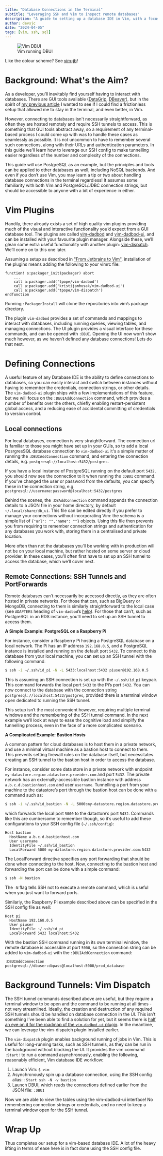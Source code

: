 ```yaml
---
title: "Database Connections in the Terminal"
subtitle: "Leveraging SSH and Vim to inspect remote databases"
description: "A guide to setting up a database IDE in Vim, with a focus on managing SSH tunnels."
author: devsjc
date: "2024-04-05"
tags: [vim, ssh, sql]
---
```


<figure>
  <img src="/images/dbui.png" alt="Vim DBUI" />
  <figcaption>Vim running DBUI</figcaption>
</figure>

Like the colour scheme? See [vim-jb](https://github.com/devsjc/vim-jb)!


Background: What's the Aim?
===========================

As a developer, you’ll inevitably find yourself having to interact with databases. There are
GUI tools available ([DataGrip](https://www.jetbrains.com/datagrip/), [DBeaver](https://dbeaver.io/)),
but in the spirit of [my previous article](https://medium.com/@devsjc/from-jetbrains-to-vim-a-modern-vim-configuration-and-plugin-set-d58472a7d53d)
I wanted to see if I could find a frictionless setup that allowed me to stay in the terminal, and
even better, in Vim.

However, connecting to databases isn't necessarily straightforward, as often they are hosted
remotely and require SSH tunnels to access. This is something that GUI tools abstract away, so a
requirement of any terminal-based process I could come up with was to handle these cases as
seamlessly as possible. It is not uncommon to have to remember several such connections, along
with their URLs and authentication parameters. In this guide we'll learn how to leverage our SSH
config to make tunnelling easier regardless of the number and complexity of the connections.

This guide will use PostgreSQL as an example, but the principles and tools can be applied to other
databases as well, including NoSQL backends. And even if you don’t use Vim, you may learn a tip
or two about handling database connections in the terminal regardless! It assumes some familiarity
with both Vim and PostgreSQL/JDBC connection strings, but should be accessible to anyone with a bit
of experience in either.

Vim Plugins
===========

Handily, there already exists a set of high quality vim plugins providing much of the visual and
interactive functionality you’d expect from a GUI database tool. The plugins are called
[vim-dadbod](https://github.com/tpope/vim-dadbod) and [vim-dadbod-ui](https://github.com/kristijanhusak/vim-dadbod-ui),
and can be installed with your favourite plugin manager. Alongside these, we’ll glean some extra
useful functionality with another plugin: [vim-dispatch](https://github.com/tpope/vim-dispatch).
We’ll come on to this one later.

Assuming a setup as described in ["From Jetbrains to Vim"](https://medium.com/@devsjc/from-jetbrains-to-vim-a-modern-vim-configuration-and-plugin-set-d58472a7d53d),
installation of the plugins means adding the following to your vimrc file:

```vim
function! s:packager_init(packager) abort
    ...
    call a:packager.add('tpope/vim-dadbod')
    call a:packager.add('kristijanhusak/vim-dadbod-ui')
    call a:packager.add('tpope/vim-dispatch')
endfunction
```

Running `:PackagerInstall` will clone the repositories into vim’s package directory.

The plugin `vim-dadbod` provides a set of commands and mappings to interact with databases,
including running queries, viewing tables, and managing connections. The UI plugin provides a
visual interface for these commands, and can be opened with `:DBUI`. Opening the UI now won’t
show much however, as we haven’t defined any database connections! Lets do that next.

Defining Connections
====================
A useful feature of any Database IDE is the ability to define connections to databases, so you can
easily interact and switch between instances without having to remember the credentials,
connection strings, or other details. The `vim-dadbod-ui` plugin ships with a few implementations
of this feature, but we will focus on the `:DBUIAddConnection` command, which provides a number of
benefits over the others, chiefly enabling restart-persistent global access, and a reducing ease of
accidental committing of credentials to version control.

Local connections
-----------------

For local databases, connection is very straightforward. The connection url is familiar to those
you might have set up in your GUIs, so to add a local PosrgresSQL database connection to
`vim-dadbod-ui` it's a simple matter of running the `:DBUIAddConnection` command, and entering the
connection details, e.g. `postgresql://localhost:5432/postgres`.

If you have a local instance of PostgreSQL running on the default port `5432`, you should now see
the connection to it when running the `:DBUI` command. If you’ve changed the user or password
from the defaults, you can specify these in the connection string, e.g.
`postgresql://username:password@localhost:5432/postgres`

Behind the scenes, the `:DBAddConnection` command appends the connection details to a JSON file in
your home directory, by default `~/.local/share/db_ui`. This file can be edited directly if you
prefer to manage your connections without incorporating Vim: the schema is a simple list of
`{"url": "","name": ""}` objects. Using this file then prevents you from requiring to remember
connection strings and authentication for any databases you work with, storing them in a
centralised and private location.

More often than not the databases you’ll be working with in production will not be on your local
machine, but rather hosted on some server or cloud provider. In these cases, you’ll often first
have to set up an SSH tunnel to access the database, which we’ll cover next.

Remote Connections: SSH Tunnels and PortForwards
------------------------------------------------

Remote databases can’t necessarily be accessed directly, as they are often hosted in private
networks. For those that can, such as BigQuery or MongoDB, connecting to them is similarly
straightforward to the local case (see `ADAPTERS` heading of `vim-dadbod`’s [help](https://github.com/tpope/vim-dadbod/blob/master/doc/dadbod.txt)).
For those that can’t, such as PostgreSQL in an RDS instance, you’ll need to set up an SSH
tunnel to access them.

**A Simple Example: PostgreSQL on a Raspberry Pi**

For instance, consider a Raspberry Pi hosting a PostgreSQL database on a local network. The Pi has
an IP address `192.168.0.5`, and a PostgreSQL instance is installed and running on the default port
`5432`. To connect to this database from your local machine, you can set up an SSH tunnel with the
following command:

```bash
$ ssh -i ~/.ssh/id_pi -N -L 5433:localhost:5432 piuser@192.168.0.5
```

This is assuming an SSH connection is set up with the `~/.ssh/id_pi` keypair. This command forwards
the local port `5433` to the Pi’s port `5432`. You can now connect to the database with the
connection string `postgresql://localhost:5433/postgres`, provided there is a terminal window open
dedicated to running the SSH tunnel.

This setup isn’t the most convenient however, requiring multiple terminal windows and the
remembering of the SSH tunnel command. In the next example we’ll look at ways to ease the 
cognitive load and simplify the tunnelling process, even in the face of a more complicated scenario.

**A Complicated Example: Bastion Hosts**

A common pattern for cloud databases is to host them in a private network, and use a minimal
virtual machine as a bastion host to connect to them. This prevents setting firewall rules on the
database itself, but necessitates creating an SSH tunnel to the bastion host in order to access the
database.

For instance, consider some data store in a private network with endpoint
`my-datastore.region.datastore.provider.com` and port `5432`. The private network has an
externally-accessible bastion instance with address `a.b.c.d.bastionhost.com` and user `username`.
Tunnelling a port from your machine to the datastore’s port through the bastion host can be done
with a command such as:

```bash
$ ssh -i ~/.ssh/id_bastion -N -L 5000:my-datastore.region.datastore.provider.com:5432 username@a.b.c.d.bastionhost.com
```

which forwards the local port `5000` to the datastore’s port `5432`. Commands like this are
cumbersome to remember though, so it’s useful to add these configurations to your SSH config file
(`~/.ssh/config`):

```sshconfig
Host bastion
  HostName a.b.c.d.bastionhost.com
  User username
  IdentityFile ~/.ssh/id_bastion
  LocalForward 5000 my-datastore.region.datastore.provider.com:5432
```

The LocalForward directive specifies any port forwarding that should be done when connecting to the
host. Now, connecting to the bastion host and forwarding the port can be done with a simple command:

```bash
$ ssh -N bastion
```

The `-N` flag tells SSH not to execute a remote command, which is useful when you just want to
forward ports.

Similarly, the Raspberry Pi example described above can be specified in the SSH config file as well:

```sshconfig
Host pi
  HostName 192.168.0.5
  User piuser
  IdentityFile ~/.ssh/id_pi
  LocalForward 5433 localhost:5432
```

With the bastion SSH command running in its own terminal window, the remote database is accessible
at port `5000`, so the connection string can be added to `vim-dadbod-ui` with the
`:DBUIAddConnection` command:

```vim
:DBUIAddConnection postgresql://dbuser:dbpass@localhost:5000/prod_database
```


Background Tunnels: Vim Dispatch
================================

The SSH tunnel commands described above are useful, but they require a terminal window to be open
and the command to be running at all times - not very streamlined. Ideally, the creation and
destruction of any required SSH tunnels should be handled on database connection in the UI. This
isn’t something I’ve been able to find a solution for yet, but it seems there is
[half an eye on it for the roadmap of the `vim-dadbod-ui` plugin](https://github.com/kristijanhusak/vim-dadbod-ui/issues/202).
In the meantime, we can leverage the vim-dispatch plugin installed earlier.

The `vim-dispatch` plugin enables background running of jobs in Vim. This is useful for
long-running tasks, such as SSH tunnels, as they can be run in the background without blocking the
UI. It provides the vim command `:Start!` to run a command asynchronously, enabling the following,
reasonably efficient, Vim database IDE workflow:

1. Launch Vim: `$ vim`
2. Asynchronously spin up a database connection, using the SSH config alias: `:Start ssh -N -v bastion`
3. Launch DBUI, which reads the connections defined earlier from the JSON file: `:DBUI`

Now we are able to view the tables using the vim-dadbod-ui interface! No remembering connection
strings or credentials, and no need to keep a terminal window open for the SSH tunnel.

Wrap Up
=======

Thus completes our setup for a vim-based database IDE. A lot of the heavy lifting in terms of ease
here is in fact done using the SSH config file.
